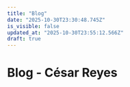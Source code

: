 ```yaml
---
title: "Blog"
date: "2025-10-30T23:30:48.745Z"
is_visible: false
updated_at: "2025-10-30T23:55:12.566Z"
draft: true
---
```


# Blog - César Reyes